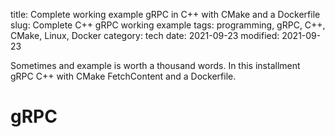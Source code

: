 title: Complete working example gRPC in C++ with CMake and a Dockerfile
slug: Complete C++ gRPC working example
tags: programming, gRPC, C++, CMake, Linux, Docker
category: tech
date: 2021-09-23
modified: 2021-09-23

Sometimes and example is worth a thousand words.   In this installment gRPC C++ with CMake FetchContent and a Dockerfile.

# gRPC

<script src="https://gist.github.com/jac18281828/9a7fd7e073e9574815c9101f278dbf2e.js"></script>

